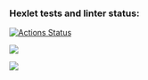 ### Hexlet tests and linter status:
[![Actions Status](https://github.com/ShanyAilurus/frontend-project-46/workflows/hexlet-check/badge.svg)](https://github.com/ShanyAilurus/frontend-project-46/actions)

<a href="https://codeclimate.com/github/ShanyAilurus/frontend-project-46/maintainability"><img src="https://api.codeclimate.com/v1/badges/d94e8fee2a6d7c86e7da/maintainability" /></a>

<a href="https://codeclimate.com/github/ShanyAilurus/frontend-project-46/test_coverage"><img src="https://api.codeclimate.com/v1/badges/d94e8fee2a6d7c86e7da/test_coverage" /></a>